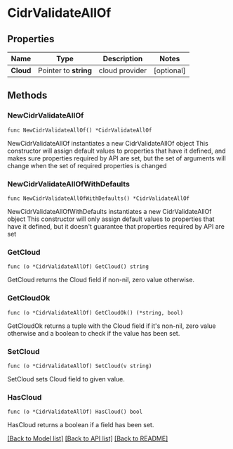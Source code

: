# CidrValidateAllOf

## Properties

Name | Type | Description | Notes
------------ | ------------- | ------------- | -------------
**Cloud** | Pointer to **string** | cloud provider | [optional] 

## Methods

### NewCidrValidateAllOf

`func NewCidrValidateAllOf() *CidrValidateAllOf`

NewCidrValidateAllOf instantiates a new CidrValidateAllOf object
This constructor will assign default values to properties that have it defined,
and makes sure properties required by API are set, but the set of arguments
will change when the set of required properties is changed

### NewCidrValidateAllOfWithDefaults

`func NewCidrValidateAllOfWithDefaults() *CidrValidateAllOf`

NewCidrValidateAllOfWithDefaults instantiates a new CidrValidateAllOf object
This constructor will only assign default values to properties that have it defined,
but it doesn't guarantee that properties required by API are set

### GetCloud

`func (o *CidrValidateAllOf) GetCloud() string`

GetCloud returns the Cloud field if non-nil, zero value otherwise.

### GetCloudOk

`func (o *CidrValidateAllOf) GetCloudOk() (*string, bool)`

GetCloudOk returns a tuple with the Cloud field if it's non-nil, zero value otherwise
and a boolean to check if the value has been set.

### SetCloud

`func (o *CidrValidateAllOf) SetCloud(v string)`

SetCloud sets Cloud field to given value.

### HasCloud

`func (o *CidrValidateAllOf) HasCloud() bool`

HasCloud returns a boolean if a field has been set.


[[Back to Model list]](../README.md#documentation-for-models) [[Back to API list]](../README.md#documentation-for-api-endpoints) [[Back to README]](../README.md)


